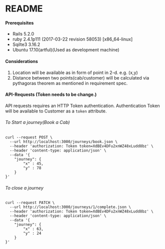 # README

#### Prerequisites

 * Rails 5.2.0
 * ruby 2.4.1p111 (2017-03-22 revision 58053) [x86_64-linux]
 * Sqilte3 3.16.2
 * Ubuntu 17.10(artful)(Used as development machine)

#### Considerations

1. Location will be available as in form of point in 2-d. e.g. (x,y)
2. Distance between two points(cab/customer) will be calculated via pythagoras theorem as mentioned in requirement spec.

#### API-Requests (Token needs to be change.)

API requests requires an HTTP Token authentication. Authentication Token will be available to Customer as a `token`
 attribute. 



###### To Start a journey(Book a Cab)
```CURL
curl --request POST \
  --url http://localhost:3000/journeys/book.json \
  --header 'authorization: Token token=XdBEv4DFu2xnWZ48xLudd8bz' \
  --header 'content-type: application/json' \
  --data '{
	"journey": {
		"x" : 45,
		"y" : 78
	}
}'
```
###### To close a journey

```CURL
curl --request PATCH \
  --url http://localhost:3000/journeys/1/complete.json \
  --header 'authorization: Token token=XdBEv4DFu2xnWZ48xLudd8bz' \
  --header 'content-type: application/json' \
  --data '{
	"journey": {
		"x" : 63,
		"y" : 24
	}
}'
```

